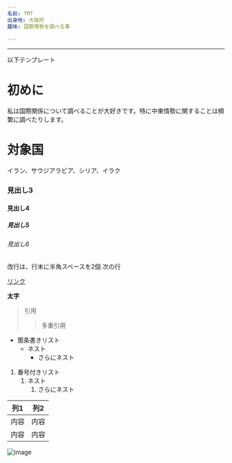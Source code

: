 ```yaml
---
名前: TMT
出身地: 大阪府
趣味: 国際情勢を調べる事
 
---
```







---

以下テンプレート

# 初めに

私は国際関係について調べることが大好きです。特に中東情勢に関することは頻繁に調べたりします。

# 対象国

イラン、サウジアラビア、シリア、イラク

### 見出し3
#### 見出し4
##### 見出し5
###### 見出し6

改行は、行末に半角スペースを2個
次の行

[リンク](https://www.google.co.jp/)

**太字**

> 引用
>> 多重引用


- 箇条書きリスト
  - ネスト
    - さらにネスト


1. 番号付きリスト
   1. ネスト
      1. さらにネスト


| 列1  | 列2  |
|-----|-----|
| 内容  | 内容  |
| 内容  | 内容  |

![image](/GHPages_WebSite/assets/images/logo-150.png)
